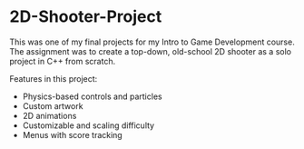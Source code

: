 # 2D-Shooter-Project

This was one of my final projects for my Intro to Game Development course. The assignment was to create a top-down, old-school 2D shooter as a solo project in C++ from scratch.

Features in this project:
  - Physics-based controls and particles
  - Custom artwork
  - 2D animations
  - Customizable and scaling difficulty
  - Menus with score tracking
